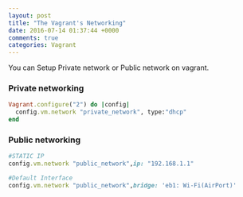 ```yaml
---
layout: post
title: "The Vagrant's Networking"
date: 2016-07-14 01:37:44 +0000
comments: true
categories: Vagrant
---
```


You can Setup Private network or Public network on vagrant.

### Private networking

``` ruby Vagrantfile
Vagrant.configure("2") do |config|
  config.vm.network "private_network", type:"dhcp"
end
```

### Public networking

``` ruby Vagrantfile
#STATIC IP
config.vm.network "public_network",ip: "192.168.1.1"

#Default Interface
config.vm.network "public_network",bridge: 'eb1: Wi-Fi(AirPort)'
```